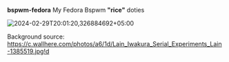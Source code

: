 **bspwm-fedora**
My Fedora Bspwm **"rice"** doties

![2024-02-29T20:01:20,326884692+05:00](https://github.com/socute727/bspwm-fedora/assets/152518983/77d93937-bd0e-4301-b086-6893f2f59d79)

Background source: https://c.wallhere.com/photos/a6/1d/Lain_Iwakura_Serial_Experiments_Lain-1385519.jpg!d
